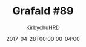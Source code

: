 ---
title: "Grafald #89"
type: "image"
date: 2017-04-28T00:00:00-04:00
draft: false
categories: ["Grafald"]
image_path: "../img/2017/89.png"
alt_text: ""
is_subpage: true
author: "[KirbychuHRD](https://cohost.org/KirbychuHRD)"
---